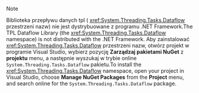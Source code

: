 > [!NOTE]
> <span data-ttu-id="9c9ee-101">Biblioteka przepływu danych tpl ( <xref:System.Threading.Tasks.Dataflow> przestrzeni nazw) nie jest dystrybuowane z programu .NET Framework.</span><span class="sxs-lookup"><span data-stu-id="9c9ee-101">The TPL Dataflow Library (the <xref:System.Threading.Tasks.Dataflow> namespace) is not distributed with the .NET Framework.</span></span> <span data-ttu-id="9c9ee-102">Aby zainstalować <xref:System.Threading.Tasks.Dataflow> przestrzeni nazw, otwórz projekt w programie Visual Studio, wybierz pozycję **Zarządzaj pakietami NuGet** z **projektu** menu, a następnie wyszukaj w trybie online `System.Threading.Tasks.Dataflow` pakietu.</span><span class="sxs-lookup"><span data-stu-id="9c9ee-102">To install the <xref:System.Threading.Tasks.Dataflow> namespace, open your project in Visual Studio, choose **Manage NuGet Packages** from the **Project** menu, and search online for the `System.Threading.Tasks.Dataflow` package.</span></span>
